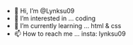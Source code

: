 - 👋 Hi, I’m @Lynksu09
- 👀 I’m interested in ... coding
- 🌱 I’m currently learning ... html & css
- 📫 How to reach me ... insta: lynksu09


<!---
Lynksu09/Lynksu09 is a ✨ special ✨ repository because its `README.md` (this file) appears on your GitHub profile.
You can click the Preview link to take a look at your changes.
--->
